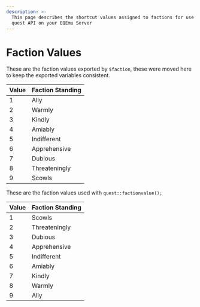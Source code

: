 ```yaml
---
description: >-
  This page describes the shortcut values assigned to factions for use with the
  quest API on your EQEmu Server
---
```


# Faction Values

These are the faction values exported by `$faction`, these were moved here to keep the exported variables consistent.

| **Value** | **Faction Standing** |
| :--- | :--- |
| 1 | Ally |
| 2 | Warmly |
| 3 | Kindly |
| 4 | Amiably |
| 5 | Indifferent |
| 6 | Apprehensive |
| 7 | Dubious |
| 8 | Threateningly |
| 9 | Scowls |

These are the faction values used with `quest::factionvalue();`

| **Value** | **Faction Standing** |
| :--- | :--- |
| 1 | Scowls |
| 2 | Threateningly |
| 3 | Dubious |
| 4 | Apprehensive |
| 5 | Indifferent |
| 6 | Amiably |
| 7 | Kindly |
| 8 | Warmly |
| 9 | Ally |


